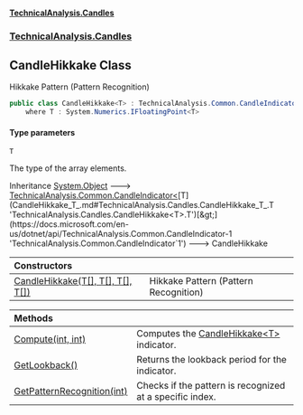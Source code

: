 #### [TechnicalAnalysis.Candles](Atypical.TechnicalAnalysis.Candles.md 'Atypical.TechnicalAnalysis.Candles')
### [TechnicalAnalysis.Candles](Atypical.TechnicalAnalysis.Candles.md#TechnicalAnalysis.Candles 'TechnicalAnalysis.Candles')

## CandleHikkake<T> Class

Hikkake Pattern (Pattern Recognition)

```csharp
public class CandleHikkake<T> : TechnicalAnalysis.Common.CandleIndicator<T>
    where T : System.Numerics.IFloatingPoint<T>
```
#### Type parameters

<a name='TechnicalAnalysis.Candles.CandleHikkake_T_.T'></a>

`T`

The type of the array elements.

Inheritance [System.Object](https://docs.microsoft.com/en-us/dotnet/api/System.Object 'System.Object') &#129106; [TechnicalAnalysis.Common.CandleIndicator&lt;](https://docs.microsoft.com/en-us/dotnet/api/TechnicalAnalysis.Common.CandleIndicator-1 'TechnicalAnalysis.Common.CandleIndicator`1')[T](CandleHikkake_T_.md#TechnicalAnalysis.Candles.CandleHikkake_T_.T 'TechnicalAnalysis.Candles.CandleHikkake<T>.T')[&gt;](https://docs.microsoft.com/en-us/dotnet/api/TechnicalAnalysis.Common.CandleIndicator-1 'TechnicalAnalysis.Common.CandleIndicator`1') &#129106; CandleHikkake<T>

| Constructors | |
| :--- | :--- |
| [CandleHikkake(T[], T[], T[], T[])](CandleHikkake_T_.CandleHikkake(T[],T[],T[],T[]).md 'TechnicalAnalysis.Candles.CandleHikkake<T>.CandleHikkake(T[], T[], T[], T[])') | Hikkake Pattern (Pattern Recognition) |

| Methods | |
| :--- | :--- |
| [Compute(int, int)](CandleHikkake_T_.Compute(int,int).md 'TechnicalAnalysis.Candles.CandleHikkake<T>.Compute(int, int)') | Computes the [CandleHikkake&lt;T&gt;](CandleHikkake_T_.md 'TechnicalAnalysis.Candles.CandleHikkake<T>') indicator. |
| [GetLookback()](CandleHikkake_T_.GetLookback().md 'TechnicalAnalysis.Candles.CandleHikkake<T>.GetLookback()') | Returns the lookback period for the indicator. |
| [GetPatternRecognition(int)](CandleHikkake_T_.GetPatternRecognition(int).md 'TechnicalAnalysis.Candles.CandleHikkake<T>.GetPatternRecognition(int)') | Checks if the pattern is recognized at a specific index. |
